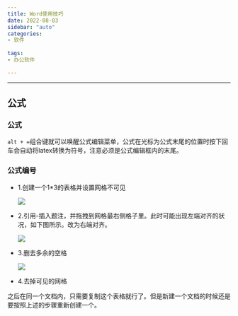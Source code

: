 ```yaml
---
title: Word使用技巧
date: 2022-08-03
sidebar: "auto"
categories:
- 软件
  
tags:
- 办公软件

---
```






---



<!-- more -->

## 公式



### 公式

`alt + =`组合键就可以唤醒公式编辑菜单，公式在光标为公式末尾的位置时按下回车会自动将latex转换为符号，注意必须是公式编辑框内的末尾。

### 公式编号

- 1.创建一个1*3的表格并设置网格不可见

  ![](http://kuroweb.tk/picture/16687721283249190.png)

- 2.引用-插入题注，并拖拽到网格最右侧格子里。此时可能出现左端对齐的状况，如下图所示。改为右端对齐。

  ![](http://kuroweb.tk/picture/16725851272925560.png)

- 3.删去多余的空格

  ![](http://kuroweb.tk/picture/16687723915164766.png)

- 4.去掉可见的网格


之后在同一个文档内，只需要复制这个表格就行了。但是新建一个文档的时候还是要按照上述的步骤重新创建一个。